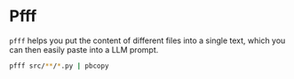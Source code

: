 # Pfff

`pfff` helps you put the content of different files into a single text, which
you can then easily paste into a LLM prompt.

```bash
pfff src/**/*.py | pbcopy
```
